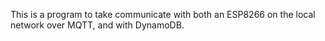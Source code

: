This is a program to take communicate with both an ESP8266 on the local network over MQTT, and with DynamoDB.